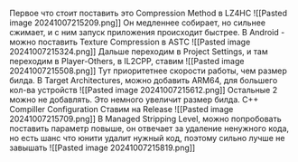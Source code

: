 Первое что стоит поставить это Compression Method в LZ4HC
![[Pasted image 20241007215209.png]]
Он медленнее собирает, но сильнее сжимает, и с ним запуск приложения происходит быстрее.
В Android - можно поставить Texture Compression в ASTC
![[Pasted image 20241007215324.png]]
Дальше переходим в Project Settings, и там переходим в Player-Others, в IL2CPP, ставим 
![[Pasted image 20241007215508.png]]
Тут приоритетнее скорости работы, чем размер билда.
В Target Architectures, можно добавить ARM64, для большего кол-ва устройств
![[Pasted image 20241007215612.png]]
Остальные 2 можно не добавлять. Это немного увеличит размер билда.
С++ Compiller Configuration Ставим на Release
![[Pasted image 20241007215709.png]]
В Managed Stripping Level, можно попробовать поставить параметр повыше, он отвечает за удаление ненужного кода, но есть шанс что юнити удалит нужный код, поэтому сильно лучше не завышать
![[Pasted image 20241007215819.png]]
